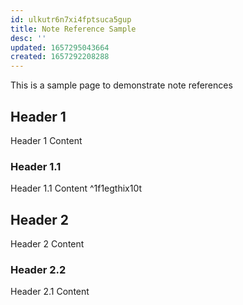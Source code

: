 ```yaml
---
id: ulkutr6n7xi4fptsuca5gup
title: Note Reference Sample
desc: ''
updated: 1657295043664
created: 1657292208288
---
```


This is a sample page to demonstrate note references

## Header 1

Header 1 Content

### Header 1.1 

Header 1.1 Content ^1f1egthix10t

## Header 2

Header 2 Content

### Header 2.2

Header 2.1 Content 